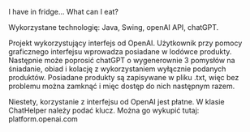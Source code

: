 I have in fridge... What can I eat? 

Wykorzystane technologię: Java, Swing, openAI API, chatGPT.

Projekt wykorzystujący interfejs od OpenAI. Użytkownik przy pomocy graficznego interfejsu wprowadza posiadane w lodówce produkty. Następnie może poprosić chatGPT o wygenerownie 3 pomysłów na śniadanie, obiad i kolację z wykorzystaniem wyłącznie podanych produktów.
Posiadane produkty są zapisywane w pliku .txt, więc bez problemu można zamknąć i mięc dostęp do nich następnym razem.

Niestety, korzystanie z interfejsu od OpenAI jest płatne. W klasie ChatHelper należy podać klucz. Można go wykupić tutaj: platform.openai.com
